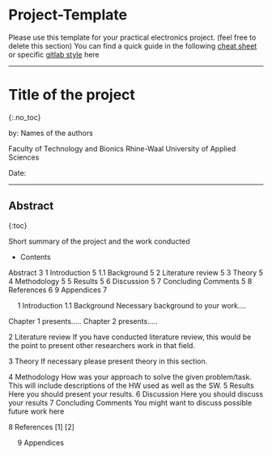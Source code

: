 # Project-Template

Please use this template for your practical electronics project. (feel free to delete this section) 
You can find a quick guide in the following [cheat sheet](https://www.markdownguide.org/cheat-sheet/) or specific [gitlab style](https://about.gitlab.com/handbook/markdown-guide/) here

----

# Title of the project
{:.no_toc}

by: Names of the authors


Faculty of Technology and Bionics
Rhine-Waal University of Applied Sciences

Date:

----

## Abstract
{:toc}

Short summary of the project and the work conducted
 
- Contents

Abstract	3
1	Introduction	5
1.1	Background	5
2	Literature review	5
3	Theory	5
4	Methodology	5
5	Results	5
6	Discussion	5
7	Concluding Comments	5
8	References	6
9	Appendices	7

 
1	Introduction
1.1	Background
Necessary background to your work….

Chapter 1 presents….. 
Chapter 2 presents…..

2	Literature review
If you have conducted literature review, this would be the point to present other researchers work in that field.

3	Theory
If necessary please present theory in this section.

4	Methodology
How was your approach to solve the given problem/task.
This will include descriptions of the HW used as well as the SW.
5	Results
Here you should present your results.
6	Discussion
Here you should discuss your results
7	Concluding Comments
You might want to discuss possible future work here

8	References
[1]
[2] 

 
9	Appendices

